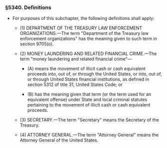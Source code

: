 ### §5340. Definitions
* For purposes of this subchapter, the following definitions shall apply:

  * (1) DEPARTMENT OF THE TREASURY LAW ENFORCEMENT ORGANIZATIONS.—The term "Department of the Treasury law enforcement organizations" has the meaning given to such term in section 9705(o).

  * (2) MONEY LAUNDERING AND RELATED FINANCIAL CRIME.—The term "money laundering and related financial crime"—

    * (A) means the movement of illicit cash or cash equivalent proceeds into, out of, or through the United States, or into, out of, or through United States financial institutions, as defined in section 5312 of title 31, United States Code; or

    * (B) has the meaning given that term (or the term used for an equivalent offense) under State and local criminal statutes pertaining to the movement of illicit cash or cash equivalent proceeds.


  * (3) SECRETARY.—The term "Secretary" means the Secretary of the Treasury.

  * (4) ATTORNEY GENERAL.—The term "Attorney General" means the Attorney General of the United States.